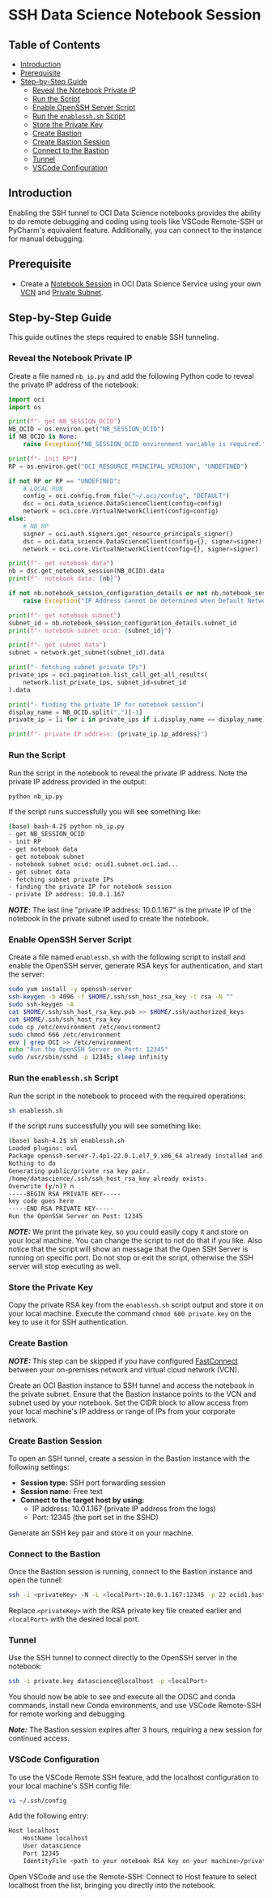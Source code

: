 
# SSH Data Science Notebook Session

## Table of Contents
  - [Introduction](#introduction)
  - [Prerequisite](#prerequisite)
  - [Step-by-Step Guide](#step-by-step-guide)
    - [Reveal the Notebook Private IP](#reveal-the-notebook-private-ip)
    - [Run the Script](#run-the-script)
    - [Enable OpenSSH Server Script](#enable-openssh-server-script)
    - [Run the `enablessh.sh` Script](#run-the-enablesshsh-script)
    - [Store the Private Key](#store-the-private-key)
    - [Create Bastion](#create-bastion)
    - [Create Bastion Session](#create-bastion-session)
    - [Connect to the Bastion](#connect-to-the-bastion)
    - [Tunnel](#tunnel)
    - [VSCode Configuration](#vscode-configuration)

## Introduction
Enabling the SSH tunnel to OCI Data Science notebooks provides the ability to do remote debugging and coding using tools like VSCode Remote-SSH or PyCharm's equivalent feature. Additionally, you can connect to the instance for manual debugging.

## Prerequisite
- Create a [Notebook Session](https://docs.oracle.com/en-us/iaas/data-science/using/manage-notebook-sessions.htm) in OCI Data Science Service using your own [VCN](https://docs.oracle.com/en-us/iaas/Content/Network/Tasks/VCNs.htm) and [Private Subnet](https://docs.oracle.com/en-us/iaas/Content/Network/Concepts/privateaccess.htm).

## Step-by-Step Guide
This guide outlines the steps required to enable SSH tunneling.

### Reveal the Notebook Private IP
Create a file named `nb_ip.py` and add the following Python code to reveal the private IP address of the notebook:

```python
import oci
import os

print(f"- get NB_SESSION_OCID")
NB_OCID = os.environ.get("NB_SESSION_OCID")
if NB_OCID is None:
    raise Exception("NB_SESSION_OCID environment variable is required.")

print(f"- init RP")
RP = os.environ.get("OCI_RESOURCE_PRINCIPAL_VERSION", "UNDEFINED")

if not RP or RP == "UNDEFINED":
    # LOCAL RUN
    config = oci.config.from_file("~/.oci/config", "DEFAULT")
    dsc = oci.data_science.DataScienceClient(config=config)
    network = oci.core.VirtualNetworkClient(config=config)
else:
    # NB RP
    signer = oci.auth.signers.get_resource_principals_signer()
    dsc = oci.data_science.DataScienceClient(config={}, signer=signer)
    network = oci.core.VirtualNetworkClient(config={}, signer=signer)

print(f"- get notebook data")
nb = dsc.get_notebook_session(NB_OCID).data
print(f"- notebook data: {nb}")

if not nb.notebook_session_configuration_details or not nb.notebook_session_configuration_details.subnet_id:
    raise Exception("IP Address cannot be determined when Default Networking is in use! For SSH tunneling to work, you must specify your own VCN and Private subnet!")

print(f"- get notebook subnet")
subnet_id = nb.notebook_session_configuration_details.subnet_id
print(f"- notebook subnet ocid: {subnet_id}")

print(f"- get subnet data")
subnet = network.get_subnet(subnet_id).data

print("- fetching subnet private IPs")
private_ips = oci.pagination.list_call_get_all_results(
    network.list_private_ips, subnet_id=subnet_id
).data

print("- finding the private IP for notebook session")
display_name = NB_OCID.split(".")[-1]
private_ip = [i for i in private_ips if i.display_name == display_name][0]

print(f"- private IP address: {private_ip.ip_address}")
```

### Run the Script
Run the script in the notebook to reveal the private IP address. Note the private IP address provided in the output:

```bash
python nb_ip.py
```

If the script runs successfully you will see something like:
```bash
(base) bash-4.2$ python nb_ip.py
- get NB_SESSION_OCID
- init RP
- get notebook data
- get notebook subnet
- notebook subnet ocid: ocid1.subnet.oc1.iad...
- get subnet data
- fetching subnet private IPs
- finding the private IP for notebook session
- private IP address: 10.0.1.167
```

**_NOTE_:** The last line "private IP address: 10.0.1.167" is the private IP of the notebook in the private subnet used to create the notebook.

### Enable OpenSSH Server Script
Create a file named `enablessh.sh` with the following script to install and enable the OpenSSH server, generate RSA keys for authentication, and start the server:

```bash
sudo yum install -y openssh-server
ssh-keygen -b 4096 -f $HOME/.ssh/ssh_host_rsa_key -t rsa -N ""
sudo ssh-keygen -A
cat $HOME/.ssh/ssh_host_rsa_key.pub >> $HOME/.ssh/authorized_keys
cat $HOME/.ssh/ssh_host_rsa_key
sudo cp /etc/environment /etc/environment2
sudo chmod 666 /etc/environment
env | grep OCI >> /etc/environment
echo "Run the OpenSSH Server on Port: 12345"
sudo /usr/sbin/sshd -p 12345; sleep infinity
```

### Run the `enablessh.sh` Script
Run the script in the notebook to proceed with the required operations:

```bash
sh enablessh.sh
```

If the script runs successfully you will see something like:
```bash
(base) bash-4.2$ sh enablessh.sh
Loaded plugins: ovl
Package openssh-server-7.4p1-22.0.1.el7_9.x86_64 already installed and latest version
Nothing to do
Generating public/private rsa key pair.
/home/datascience/.ssh/ssh_host_rsa_key already exists.
Overwrite (y/n)? n
-----BEGIN RSA PRIVATE KEY-----
key code goes here
-----END RSA PRIVATE KEY-----
Run the OpenSSH Server on Post: 12345
```

**_NOTE:_** We print the private key, so you could easily copy it and store on your local machine. You can change the script to not do that if you like. Also notice that the script will show an message that the Open SSH Server is running on specific port. Do not stop or exit the script, otherwise the SSH server will stop executing as well.

### Store the Private Key
Copy the private RSA key from the `enablessh.sh` script output and store it on your local machine. Execute the command `chmod 600 private.key` on the key to use it for SSH authentication.

### Create Bastion
**_NOTE:_** This step can be skipped if you have configured [FastConnect](https://docs.oracle.com/en-us/iaas/Content/Network/Concepts/fastconnect.htm) between your on-premises network and virtual cloud network (VCN).

Create an OCI Bastion instance to SSH tunnel and access the notebook in the private subnet. Ensure that the Bastion instance points to the VCN and subnet used by your notebook. Set the CIDR block to allow access from your local machine's IP address or range of IPs from your corporate network.

### Create Bastion Session
To open an SSH tunnel, create a session in the Bastion instance with the following settings:

- **Session type:** SSH port forwarding session
- **Session name:** Free text
- **Connect to the target host by using:**
  - IP address: 10.0.1.167 (private IP address from the logs)
  - Port: 12345 (the port set in the SSHD)

Generate an SSH key pair and store it on your machine.

### Connect to the Bastion
Once the Bastion session is running, connect to the Bastion instance and open the tunnel:

```bash
ssh -i <privateKey> -N -L <localPort>:10.0.1.167:12345 -p 22 ocid1.bastionsession.oc1.iad...@host.bastion.us-ashburn-1.oci.oraclecloud.com
```

Replace `<privateKey>` with the RSA private key file created earlier and `<localPort>` with the desired local port.

### Tunnel
Use the SSH tunnel to connect directly to the OpenSSH server in the notebook:

```bash
ssh -i private.key datascience@localhost -p <localPort>
```

You should now be able to see and execute all the ODSC and conda commands, install new Conda environments, and use VSCode Remote-SSH for remote working and debugging.

**_Note:_** The Bastion session expires after 3 hours, requiring a new session for continued access.

### VSCode Configuration
To use the VSCode Remote SSH feature, add the localhost configuration to your local machine's SSH config file:

```bash
vi ~/.ssh/config
```

Add the following entry:

```bash
Host localhost
    HostName localhost
    User datascience
    Port 12345
    IdentityFile <path to your notebook RSA key on your machine>/private.key
```

Open VSCode and use the Remote-SSH: Connect to Host feature to select localhost from the list, bringing you directly into the notebook.
